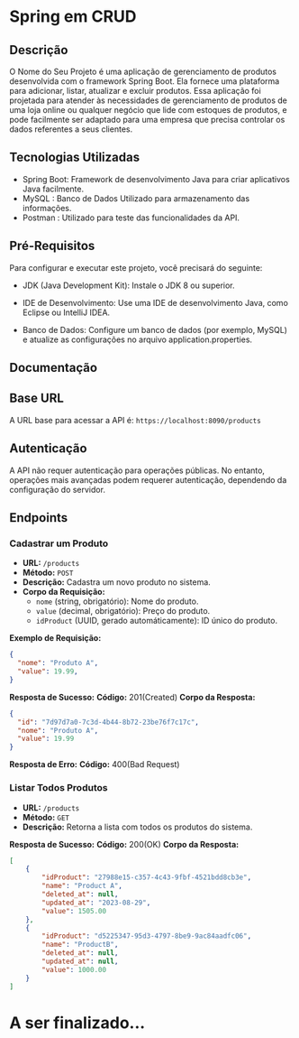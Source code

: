 # Spring em CRUD

## Descrição

O Nome do Seu Projeto é uma aplicação de gerenciamento de produtos desenvolvida com o framework Spring Boot. Ela fornece uma plataforma para adicionar, listar, atualizar e excluir produtos.
Essa aplicação foi projetada para atender às necessidades de gerenciamento de produtos de uma loja online ou qualquer negócio que lide com estoques de produtos, e pode facilmente ser adaptado
para uma empresa que precisa controlar os dados referentes a seus clientes.

## Tecnologias Utilizadas

- Spring Boot: Framework de desenvolvimento Java para criar aplicativos Java facilmente.
- MySQL : Banco de Dados Utilizado para armazenamento das informações.
- Postman : Utilizado para teste das funcionalidades da API.

## Pré-Requisitos

Para configurar e executar este projeto, você precisará do seguinte:

- JDK (Java Development Kit): Instale o JDK 8 ou superior.

- IDE de Desenvolvimento: Use uma IDE de desenvolvimento Java, como Eclipse ou IntelliJ IDEA.

- Banco de Dados: Configure um banco de dados (por exemplo, MySQL) e atualize as configurações no arquivo application.properties.

## Documentação

## Base URL

A URL base para acessar a API é: `https://localhost:8090/products`

## Autenticação

A API não requer autenticação para operações públicas. No entanto, operações mais avançadas podem requerer autenticação, dependendo da configuração do servidor.

## Endpoints

### Cadastrar um Produto

- **URL:** `/products`
- **Método:** `POST`
- **Descrição:** Cadastra um novo produto no sistema.
- **Corpo da Requisição:**
  - `nome` (string, obrigatório): Nome do produto.
  - `value` (decimal, obrigatório): Preço do produto.
  - `idProduct` (UUID, gerado automáticamente): ID único do produto.

**Exemplo de Requisição:**

```json
{
  "nome": "Produto A",
  "value": 19.99,
}
```

**Resposta de Sucesso:**
**Código:** 201(Created)
**Corpo da Resposta:**
```json
{
  "id": "7d97d7a0-7c3d-4b44-8b72-23be76f7c17c",
  "nome": "Produto A",
  "value": 19.99
}
```
**Resposta de Erro:**
**Código:** 400(Bad Request)

### Listar Todos Produtos

- **URL:** `/products`
- **Método:** `GET`
- **Descrição:** Retorna a lista com todos os produtos do sistema.

**Resposta de Sucesso:**
**Código:** 200(OK)
**Corpo da Resposta:**
```json
[
    {
        "idProduct": "27988e15-c357-4c43-9fbf-4521bdd8cb3e",
        "name": "Product A",
        "deleted_at": null,
        "updated_at": "2023-08-29",
        "value": 1505.00
    },
    {
        "idProduct": "d5225347-95d3-4797-8be9-9ac84aadfc06",
        "name": "ProductB",
        "deleted_at": null,
        "updated_at": null,
        "value": 1000.00
    }
]
```

# A ser finalizado...
